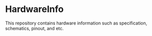 # HardwareInfo
This repository contains hardware information such as specification, schematics, pinout, and etc.
